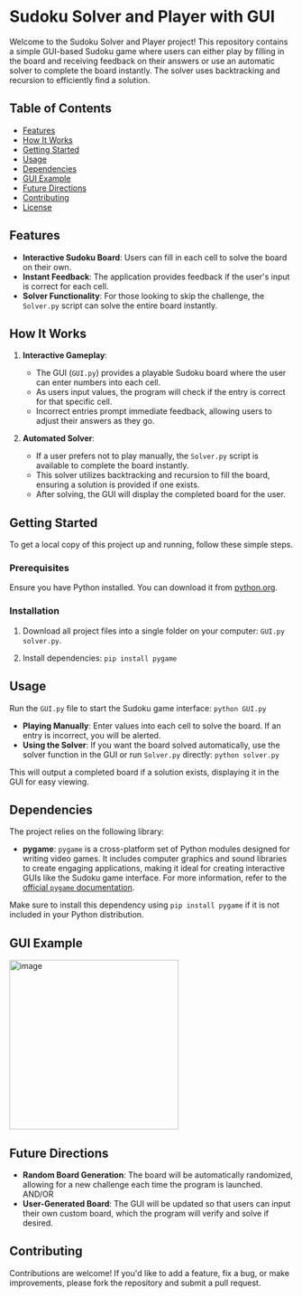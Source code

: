 # Sudoku Solver and Player with GUI

Welcome to the Sudoku Solver and Player project! This repository contains a simple GUI-based Sudoku game where users can either play by filling in the board and receiving feedback on their answers or use an automatic solver to complete the board instantly. The solver uses backtracking and recursion to efficiently find a solution.

## Table of Contents

- [Features](#features)
- [How It Works](#how-it-works)
- [Getting Started](#getting-started)
- [Usage](#usage)
- [Dependencies](#dependencies)
- [GUI Example](#GUI-example)
- [Future Directions](#future-directions)
- [Contributing](#contributing)
- [License](#license)

## Features

- **Interactive Sudoku Board**: Users can fill in each cell to solve the board on their own.
- **Instant Feedback**: The application provides feedback if the user's input is correct for each cell.
- **Solver Functionality**: For those looking to skip the challenge, the `Solver.py` script can solve the entire board instantly.

## How It Works

1. **Interactive Gameplay**:
   - The GUI (`GUI.py`) provides a playable Sudoku board where the user can enter numbers into each cell.
   - As users input values, the program will check if the entry is correct for that specific cell.
   - Incorrect entries prompt immediate feedback, allowing users to adjust their answers as they go.

2. **Automated Solver**:
   - If a user prefers not to play manually, the `Solver.py` script is available to complete the board instantly.
   - This solver utilizes backtracking and recursion to fill the board, ensuring a solution is provided if one exists.
   - After solving, the GUI will display the completed board for the user.

## Getting Started

To get a local copy of this project up and running, follow these simple steps.

### Prerequisites

Ensure you have Python installed. You can download it from [python.org](https://www.python.org/downloads/).

### Installation

1. Download all project files into a single folder on your computer: `GUI.py` `solver.py`.

2. Install dependencies:
   `pip install pygame`

## Usage

Run the `GUI.py` file to start the Sudoku game interface:
`python GUI.py`

- **Playing Manually**: Enter values into each cell to solve the board. If an entry is incorrect, you will be alerted.
- **Using the Solver**: If you want the board solved automatically, use the solver function in the GUI or run `Solver.py` directly:
  `python solver.py`
  
This will output a completed board if a solution exists, displaying it in the GUI for easy viewing.

## Dependencies

The project relies on the following library:

- **pygame**: `pygame` is a cross-platform set of Python modules designed for writing video games. It includes computer graphics and sound libraries to create engaging applications, making it ideal for creating interactive GUIs like the Sudoku game interface. For more information, refer to the [official `pygame` documentation](https://www.pygame.org/docs/).

Make sure to install this dependency using `pip install pygame` if it is not included in your Python distribution.

## GUI Example
<img src="https://github.com/user-attachments/assets/eef21af7-e350-44bd-b367-f16f052f1d09" width="300" alt="image">


## Future Directions

- **Random Board Generation**: The board will be automatically randomized, allowing for a new challenge each time the program is launched.
AND/OR
- **User-Generated Board**: The GUI will be updated so that users can input their own custom board, which the program will verify and solve if desired.

## Contributing

Contributions are welcome! If you'd like to add a feature, fix a bug, or make improvements, please fork the repository and submit a pull request.


